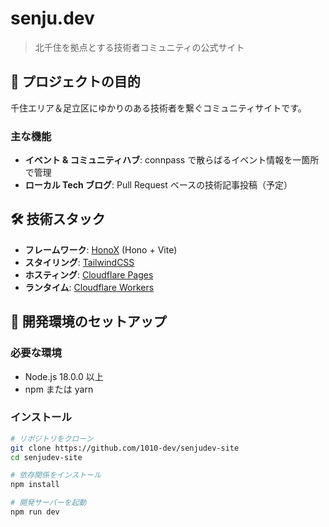 # senju.dev

> 北千住を拠点とする技術者コミュニティの公式サイト

## 🎯 プロジェクトの目的

千住エリア＆足立区にゆかりのある技術者を繋ぐコミュニティサイトです。

### 主な機能

- **イベント & コミュニティハブ**: connpass で散らばるイベント情報を一箇所で管理
- **ローカル Tech ブログ**: Pull Request ベースの技術記事投稿（予定）

## 🛠️ 技術スタック

- **フレームワーク**: [HonoX](https://github.com/honojs/honox) (Hono + Vite)
- **スタイリング**: [TailwindCSS](https://tailwindcss.com/)
- **ホスティング**: [Cloudflare Pages](https://pages.cloudflare.com/)
- **ランタイム**: [Cloudflare Workers](https://workers.cloudflare.com/)

## 🚀 開発環境のセットアップ

### 必要な環境

- Node.js 18.0.0 以上
- npm または yarn

### インストール

```bash
# リポジトリをクローン
git clone https://github.com/1010-dev/senjudev-site
cd senjudev-site

# 依存関係をインストール
npm install

# 開発サーバーを起動
npm run dev
```